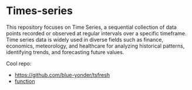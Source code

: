 # Times-series

This repository focuses on Time Series, a sequential collection of data points recorded or observed at regular intervals over a specific timeframe. 
Time series data is widely used in diverse fields such as finance, economics, meteorology, and healthcare for analyzing historical patterns,
identifying trends, and forecasting future values.

Cool repo:
- https://github.com/blue-yonder/tsfresh
- [function](https://github.com/functime-org/functime) 
